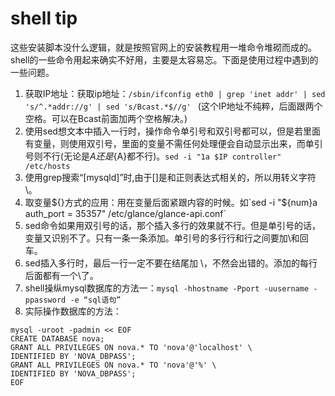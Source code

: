 shell tip
==
这些安装脚本没什么逻辑，就是按照官网上的安装教程用一堆命令堆砌而成的。shell的一些命令用起来确实不好用，主要是太容易忘。下面是使用过程中遇到的一些问题。

1. 获取IP地址：获取ip地址：`/sbin/ifconfig eth0 | grep 'inet addr' | sed 's/^.*addr://g' | sed 's/Bcast.*$//g' ` (这个IP地址不纯粹，后面跟两个空格。可以在Bcast前面加两个空格解决。)
2. 使用sed想文本中插入一行时，操作命令单引号和双引号都可以，但是若里面有变量，则使用双引号，里面的变量不需任何处理便会自动显示出来，而单引号则不行(无论是$A还是${A}都不行)。`sed -i "1a $IP controller" /etc/hosts`
3. 使用grep搜索“[mysqld]”时,由于[]是和正则表达式相关的，所以用转义字符\。
4. 取变量${}方式的应用：用在变量后面紧跟内容的时候。如`sed -i "${num}a auth_port = 35357" /etc/glance/glance-api.conf`
5. sed命令如果用双引号的话，那个插入多行的效果就不行。但是单引号的话，变量又识别不了。只有一条一条添加。单引号的多行行和行之间要加\和回车。
6. sed插入多行时，最后一行一定不要在结尾加 \，不然会出错的。添加的每行后面都有一个\了。
7. shell操纵mysql数据库的方法一：`mysql -hhostname -Pport -uusername -ppassword -e “sql语句” `
8. 实际操作数据库的方法：

 

```
mysql -uroot -padmin << EOF
CREATE DATABASE nova;
GRANT ALL PRIVILEGES ON nova.* TO 'nova'@'localhost' \
IDENTIFIED BY 'NOVA_DBPASS';
GRANT ALL PRIVILEGES ON nova.* TO 'nova'@'%' \
IDENTIFIED BY 'NOVA_DBPASS';
EOF
```